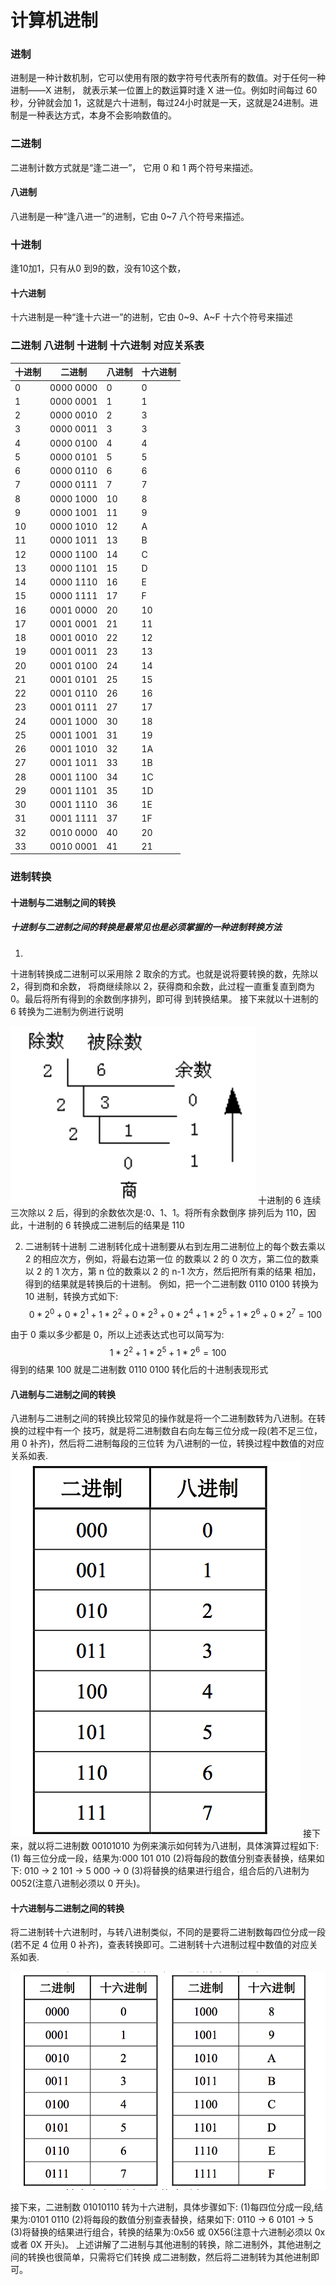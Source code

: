 # 计算机进制
### 进制
进制是一种计数机制，它可以使用有限的数字符号代表所有的数值。对于任何一种进制——X 进制， 就表示某一位置上的数运算时逢 X 进一位。例如时间每过 60 秒，分钟就会加 1，这就是六十进制，每过24小时就是一天，这就是24进制。进制是一种表达方式，本身不会影响数值的。
### 二进制
二进制计数方式就是“逢二进一”， 它用 0 和 1 两个符号来描述。

#### 八进制
八进制是一种“逢八进一”的进制，它由 0~7 八个符号来描述。
### 十进制
逢10加1，只有从0 到9的数，没有10这个数，

#### 十六进制
十六进制是一种“逢十六进一”的进制，它由 0~9、A~F 十六个符号来描述

### 二进制 八进制 十进制 十六进制 对应关系表
|十进制|二进制|八进制|十六进制|
|----|----|----|----|
|0|0000 0000|0|0|
|1|0000 0001|1|1|
|2|0000 0010|2|3|
|3|0000 0011|3|3|
|4|0000 0100|4|4|
|5|0000 0101|5|5|
|6|0000 0110|6|6|
|7|0000 0111|7|7|
|8|0000 1000|10|8|
|9|0000 1001|11|9|
|10|0000 1010|12|A|
|11|0000 1011|13|B|
|12|0000 1100|14|C|
|13|0000 1101|15|D|
|14|0000 1110|16|E|
|15|0000 1111|17|F|
|16|0001 0000|20|10|
|17|0001 0001|21|11|
|18|0001 0010|22|12|
|19|0001 0011|23|13|
|20|0001 0100|24|14|
|21|0001 0101|25|15|
|22|0001 0110|26|16|
|23|0001 0111|27|17|
|24|0001 1000|30|18|
|25|0001 1001|31|19|
|26|0001 1010|32|1A|
|27|0001 1011|33|1B|
|28|0001 1100|34|1C|
|29|0001 1101|35|1D|
|30|0001 1110|36|1E|
|31|0001 1111|37|1F|
|32|0010 0000|40|20|
|33|0010 0001|41|21|


### 进制转换
#### 十进制与二进制之间的转换
##### 十进制与二进制之间的转换是最常见也是必须掌握的一种进制转换方法

1. 
十进制转换成二进制可以采用除 2 取余的方式。也就是说将要转换的数，先除以 2，得到商和余数， 将商继续除以 2，获得商和余数，此过程一直重复直到商为 0。最后将所有得到的余数倒序排列，即可得 到转换结果。
接下来就以十进制的 6 转换为二进制为例进行说明

![](/CC++/C语言/images/conversion10t2.png)
十进制的 6 连续三次除以 2 后，得到的余数依次是:0、1、1。将所有余数倒序
排列后为 110，因此，十进制的 6 转换成二进制后的结果是 110

2. 二进制转十进制
二进制转化成十进制要从右到左用二进制位上的每个数去乘以 2 的相应次方，例如，将最右边第一位 的数乘以 2 的 0 次方，第二位的数乘以 2 的 1 次方，第 n 位的数乘以 2 的 n-1 次方，然后把所有乘的结果 相加，得到的结果就是转换后的十进制。
例如，把一个二进制数 0110 0100 转换为 10 进制，转换方式如下:
$$0 * 2^0 + 0 * 2^1 + 1 * 2^2 + 0 * 2^3 + 0 * 2^4 + 1 * 2^5 + 1 * 2^6+ 0 * 2^7 = 100$$

由于 0 乘以多少都是 0，所以上述表达式也可以简写为:
$$1 * 2^2 + 1 * 2^5 + 1 * 2^6 = 100$$
得到的结果 100 就是二进制数 0110 0100 转化后的十进制表现形式

#### 八进制与二进制之间的转换
八进制与二进制之间的转换比较常见的操作就是将一个二进制数转为八进制。在转换的过程中有一个 技巧，就是将二进制数自右向左每三位分成一段(若不足三位，用 0 补齐)，然后将二进制每段的三位转 为八进制的一位，转换过程中数值的对应关系如表.
![](/CC++/C语言/images/conversion8t2.png)
接下来，就以将二进制数 00101010 为例来演示如何转为八进制，具体演算过程如下: 
(1) 每三位分成一段，结果为:000 101 010 
(2)将每段的数值分别查表替换，结果如下:
010 -> 2 
101 -> 5
000 -> 0 
(3)将替换的结果进行组合，组合后的八进制为 0052(注意八进制必须以 0 开头)。

#### 十六进制与二进制之间的转换
将二进制转十六进制时，与转八进制类似，不同的是要将二进制数每四位分成一段(若不足 4 位用 0 补齐)，查表转换即可。二进制转十六进制过程中数值的对应关系如表.

![](/CC++/C语言/images/conversion16t2.png)

接下来，二进制数 01010110 转为十六进制，具体步骤如下: (1)每四位分成一段,结果为:0101 0110
(2)将每段的数值分别查表替换，结果如下:
0110 -> 6
0101 -> 5
(3)将替换的结果进行组合，转换的结果为:0x56 或 0X56(注意十六进制必须以 0x 或者 0X 开头)。
 上述讲解了二进制与其他进制的转换，除二进制外，其他进制之间的转换也很简单，只需将它们转换
成二进制数，然后将二进制转为其他进制即可。